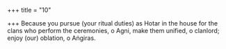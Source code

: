 +++
title = "10"

+++
Because you pursue (your ritual duties) as Hotar in the house for the  clans who perform the ceremonies, o Agni,
make them unified, o clanlord; enjoy (our) oblation, o Aṅgiras.